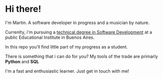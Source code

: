 # Hi there!

I'm Martin. A software developer in progress and a musician by nature.

Currenlty, i'm pursuing a [technical degree in Software Development](https://www.ifts18.edu.ar/carreras/tsds/plan-tsds) at a public Educational Institute in Buenos Aires.

In this repo you'll find little part of my progress as a student. 

There is something that i can do for you? 
My tools of the trade are primarly **Python** and **SQL**

I'm a fast and enthusiastic learner. Just get in touch with me!




